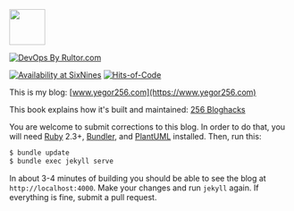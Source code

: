 <img src="https://www.yegor256.com/favicon.ico" width="64px" height="64px" />

[![DevOps By Rultor.com](http://www.rultor.com/b/yegor256/blog)](http://www.rultor.com/p/yegor256/blog)

[![Availability at SixNines](http://www.sixnines.io/b/3ba1652f)](http://www.sixnines.io/h/3ba1652f)
[![Hits-of-Code](https://hitsofcode.com/github/yegor256/blog)](https://hitsofcode.com/view/github/yegor256/blog)

This is my blog: [www.yegor256.com](https://www.yegor256.com)

This book explains how it's built and maintained: [256 Bloghacks](https://www.yegor256.com/256-bloghacks.html)

You are welcome to submit corrections to this blog. In order to do that,
you will need [Ruby](https://www.ruby-lang.org/en/) 2.3+,
[Bundler](https://bundler.io/),
and [PlantUML](http://plantuml.com/) installed. Then, run this:

```bash
$ bundle update
$ bundle exec jekyll serve
```

In about 3-4 minutes of building you should be able to see the blog
at `http://localhost:4000`. Make your changes and run `jekyll` again. If
everything is fine, submit a pull request.
